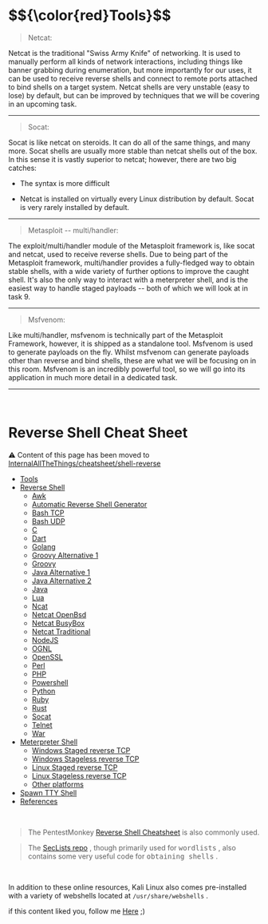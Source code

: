 <h1>$${\color{red}Tools}$$</h1>

> Netcat:

Netcat is the traditional "Swiss Army Knife" of networking. It is used to manually perform all kinds of network interactions, including things like banner grabbing during enumeration, but more importantly for our uses, it can be used to receive reverse shells and connect to remote ports attached to bind shells on a target system. Netcat shells are very unstable (easy to lose) by default, but can be improved by techniques that we will be covering in an upcoming task.

*********

> Socat:

Socat is like netcat on steroids. It can do all of the same things, and many more. Socat shells are usually more stable than netcat shells out of the box. In this sense it is vastly superior to netcat; however, there are two big catches:

- The syntax is more difficult
* Netcat is installed on virtually every Linux distribution by default. Socat is very rarely installed by default.

*************


> Metasploit -- multi/handler:

The exploit/multi/handler module of the Metasploit framework is, like socat and netcat, used to receive reverse shells. Due to being part of the Metasploit framework, multi/handler provides a fully-fledged way to obtain stable shells, with a wide variety of further options to improve the caught shell. It's also the only way to interact with a meterpreter shell, and is the easiest way to handle staged payloads -- both of which we will look at in task 9.

**********

> Msfvenom:

Like multi/handler, msfvenom is technically part of the Metasploit Framework, however, it is shipped as a standalone tool. Msfvenom is used to generate payloads on the fly. Whilst msfvenom can generate payloads other than reverse and bind shells, these are what we will be focusing on in this room. Msfvenom is an incredibly powerful tool, so we will go into its application in much more detail in a dedicated task.

********

<br>


# Reverse Shell Cheat Sheet

:warning: Content of this page has been moved to [InternalAllTheThings/cheatsheet/shell-reverse](https://swisskyrepo.github.io/InternalAllTheThings/cheatsheets/shell-reverse-cheatsheet/)

* [Tools](https://swisskyrepo.github.io/InternalAllTheThings/cheatsheets/shell-reverse-cheatsheet/#tools)
* [Reverse Shell](https://swisskyrepo.github.io/InternalAllTheThings/cheatsheets/shell-reverse-cheatsheet/#reverse-shell)
    * [Awk](https://swisskyrepo.github.io/InternalAllTheThings/cheatsheets/shell-reverse-cheatsheet/#awk)
    * [Automatic Reverse Shell Generator](https://swisskyrepo.github.io/InternalAllTheThings/cheatsheets/shell-reverse-cheatsheet/#revshells)
    * [Bash TCP](https://swisskyrepo.github.io/InternalAllTheThings/cheatsheets/shell-reverse-cheatsheet/#bash-tcp)
    * [Bash UDP](https://swisskyrepo.github.io/InternalAllTheThings/cheatsheets/shell-reverse-cheatsheet/#bash-udp)
    * [C](https://swisskyrepo.github.io/InternalAllTheThings/cheatsheets/shell-reverse-cheatsheet/#c)
    * [Dart](https://swisskyrepo.github.io/InternalAllTheThings/cheatsheets/shell-reverse-cheatsheet/#dart)
    * [Golang](https://swisskyrepo.github.io/InternalAllTheThings/cheatsheets/shell-reverse-cheatsheet/#golang)
    * [Groovy Alternative 1](https://swisskyrepo.github.io/InternalAllTheThings/cheatsheets/shell-reverse-cheatsheet/#groovy-alternative-1)
    * [Groovy](https://swisskyrepo.github.io/InternalAllTheThings/cheatsheets/shell-reverse-cheatsheet/#groovy)
    * [Java Alternative 1](https://swisskyrepo.github.io/InternalAllTheThings/cheatsheets/shell-reverse-cheatsheet/#java-alternative-1)
    * [Java Alternative 2](https://swisskyrepo.github.io/InternalAllTheThings/cheatsheets/shell-reverse-cheatsheet/#java-alternative-2)
    * [Java](https://swisskyrepo.github.io/InternalAllTheThings/cheatsheets/shell-reverse-cheatsheet/#java)
    * [Lua](https://swisskyrepo.github.io/InternalAllTheThings/cheatsheets/shell-reverse-cheatsheet/#lua)
    * [Ncat](https://swisskyrepo.github.io/InternalAllTheThings/cheatsheets/shell-reverse-cheatsheet/#ncat)
    * [Netcat OpenBsd](https://swisskyrepo.github.io/InternalAllTheThings/cheatsheets/shell-reverse-cheatsheet/#netcat-openbsd)
    * [Netcat BusyBox](https://swisskyrepo.github.io/InternalAllTheThings/cheatsheets/shell-reverse-cheatsheet/#netcat-busybox)
    * [Netcat Traditional](https://swisskyrepo.github.io/InternalAllTheThings/cheatsheets/shell-reverse-cheatsheet/#netcat-traditional)
    * [NodeJS](https://swisskyrepo.github.io/InternalAllTheThings/cheatsheets/shell-reverse-cheatsheet/#nodejs)
    * [OGNL](https://swisskyrepo.github.io/InternalAllTheThings/cheatsheets/shell-reverse-cheatsheet/#ognl)
    * [OpenSSL](https://swisskyrepo.github.io/InternalAllTheThings/cheatsheets/shell-reverse-cheatsheet/#openssl)
    * [Perl](https://swisskyrepo.github.io/InternalAllTheThings/cheatsheets/shell-reverse-cheatsheet/#perl)
    * [PHP](https://swisskyrepo.github.io/InternalAllTheThings/cheatsheets/shell-reverse-cheatsheet/#php)
    * [Powershell](https://swisskyrepo.github.io/InternalAllTheThings/cheatsheets/shell-reverse-cheatsheet/#powershell)
    * [Python](https://swisskyrepo.github.io/InternalAllTheThings/cheatsheets/shell-reverse-cheatsheet/#python)
    * [Ruby](https://swisskyrepo.github.io/InternalAllTheThings/cheatsheets/shell-reverse-cheatsheet/#ruby)
    * [Rust](https://swisskyrepo.github.io/InternalAllTheThings/cheatsheets/shell-reverse-cheatsheet/#rust)
    * [Socat](https://swisskyrepo.github.io/InternalAllTheThings/cheatsheets/shell-reverse-cheatsheet/#socat)
    * [Telnet](https://swisskyrepo.github.io/InternalAllTheThings/cheatsheets/shell-reverse-cheatsheet/#telnet)
    * [War](https://swisskyrepo.github.io/InternalAllTheThings/cheatsheets/shell-reverse-cheatsheet/#war)
* [Meterpreter Shell](https://swisskyrepo.github.io/InternalAllTheThings/cheatsheets/shell-reverse-cheatsheet/#meterpreter-shell)
    * [Windows Staged reverse TCP](https://swisskyrepo.github.io/InternalAllTheThings/cheatsheets/shell-reverse-cheatsheet/#windows-staged-reverse-tcp)
    * [Windows Stageless reverse TCP](https://swisskyrepo.github.io/InternalAllTheThings/cheatsheets/shell-reverse-cheatsheet/#windows-stageless-reverse-tcp)
    * [Linux Staged reverse TCP](https://swisskyrepo.github.io/InternalAllTheThings/cheatsheets/shell-reverse-cheatsheet/#linux-staged-reverse-tcp)
    * [Linux Stageless reverse TCP](https://swisskyrepo.github.io/InternalAllTheThings/cheatsheets/shell-reverse-cheatsheet/#linux-stageless-reverse-tcp)
    * [Other platforms](https://swisskyrepo.github.io/InternalAllTheThings/cheatsheets/shell-reverse-cheatsheet/#other-platforms)
* [Spawn TTY Shell](https://swisskyrepo.github.io/InternalAllTheThings/cheatsheets/shell-reverse-cheatsheet/#spawn-tty-shell)
* [References](https://swisskyrepo.github.io/InternalAllTheThings/cheatsheets/shell-reverse-cheatsheet/#references)


<br>


> The PentestMonkey [Reverse Shell Cheatsheet](http://pentestmonkey.net/cheat-sheet/shells/reverse-shell-cheat-sheet) is also commonly used. 

>  The [SecLists repo](https://github.com/danielmiessler/SecLists) , though primarily used for <kbd>wordlists</kbd> , also contains some very useful code for <kbd>obtaining shells</kbd> .
<br>

In addition to these online resources, Kali Linux also comes pre-installed with a variety of webshells located at  ```/usr/share/webshells``` . 



if this content liked you, follow me [Here](https://github.com/4bo4yman) ;)
